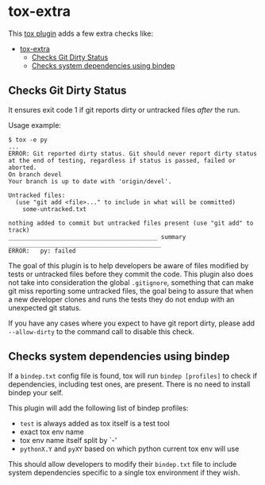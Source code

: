# tox-extra

This [tox plugin](https://github.com/topics/tox-plugin) adds a few extra checks
like:

- [tox-extra](#tox-extra)
  - [Checks Git Dirty Status](#checks-git-dirty-status)
  - [Checks system dependencies using bindep](#checks-system-dependencies-using-bindep)

## Checks Git Dirty Status

It ensures exit code 1 if git reports dirty or untracked files _after_ the run.

Usage example:

```shell
$ tox -e py
...
ERROR: Git reported dirty status. Git should never report dirty status at the end of testing, regardless if status is passed, failed or aborted.
On branch devel
Your branch is up to date with 'origin/devel'.

Untracked files:
  (use "git add <file>..." to include in what will be committed)
	some-untracked.txt

nothing added to commit but untracked files present (use "git add" to track)
__________________________________________ summary ___________________________________________
ERROR:   py: failed
```

The goal of this plugin is to help developers be aware of files modified by tests
or untracked files before they commit the code. This plugin also does not take into
consideration the global `.gitignore`, something that can make git miss reporting
some untracked files, the goal being to assure that when a new developer clones and
runs the tests they do not endup with an unexpected git status.

If you have any cases where you expect to have git report dirty, please
add `--allow-dirty` to the command call to disable this check.

## Checks system dependencies using bindep

If a `bindep.txt` config file is found, tox will run `bindep [profiles]` to
check if dependencies, including test ones, are present. There is no need to
install bindep your self.

This plugin will add the following list of bindep profiles:

- `test` is always added as tox itself is a test tool
- exact tox env name
- tox env name itself split by `-'
- `pythonX.Y` and `pyXY` based on which python current tox env will use

This should allow developers to modify their `bindep.txt` file to include
system dependencies specific to a single tox environment if they wish.

